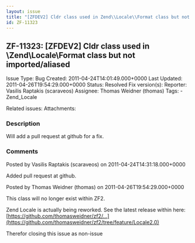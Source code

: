 ```yaml
---
layout: issue
title: "[ZFDEV2] Cldr class used in Zend\\Locale\\Format class but not imported/aliased"
id: ZF-11323
---
```


ZF-11323: [ZFDEV2] Cldr class used in \\Zend\\Locale\\Format class but not imported/aliased
-------------------------------------------------------------------------------------------

 Issue Type: Bug Created: 2011-04-24T14:01:49.000+0000 Last Updated: 2011-04-26T19:54:29.000+0000 Status: Resolved Fix version(s):
 Reporter:  Vasilis Raptakis (scaraveos)  Assignee:  Thomas Weidner (thomas)  Tags: - Zend\_Locale

 Related issues:
 Attachments:
### Description

Will add a pull request at github for a fix.





### Comments

Posted by Vasilis Raptakis (scaraveos) on 2011-04-24T14:31:18.000+0000

Added pull request at github.





Posted by Thomas Weidner (thomas) on 2011-04-26T19:54:29.000+0000

This class will no longer exist within ZF2.

Zend Locale is actually being reworked. See the latest release within here: [https://github.com/thomasweidner/zf2/…](https://github.com/thomasweidner/zf2/tree/feature/Locale2.0)

Therefor closing this issue as non-issue
